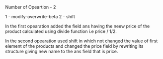 Number of Opeartion - 2

1 - modify-overwrite-beta
2 - shift

In the first opearation added the field ans having the neew price of the product calculated using divide function i.e price / 1/2.

In the second opearation used shift in which not changed the value of first element of the products and changed the price field by rewriting its structure giving new name to the ans field that is price.
